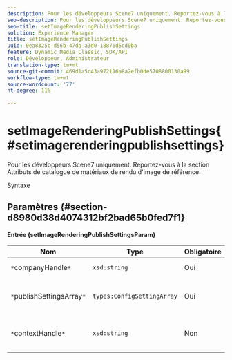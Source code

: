```yaml
---
description: Pour les développeurs Scene7 uniquement. Reportez-vous à la section Attributs de catalogue de matériaux de rendu d'image de référence.
seo-description: Pour les développeurs Scene7 uniquement. Reportez-vous à la section Attributs de catalogue de matériaux de rendu d'image de référence.
seo-title: setImageRenderingPublishSettings
solution: Experience Manager
title: setImageRenderingPublishSettings
uuid: 0ea8325c-d56b-47da-a3d0-18876d5dd0ba
feature: Dynamic Media Classic, SDK/API
role: Développeur, Administrateur
translation-type: tm+mt
source-git-commit: 469d1a5c43a972116a8a2efb0de5708800130a99
workflow-type: tm+mt
source-wordcount: '77'
ht-degree: 11%

---
```



# setImageRenderingPublishSettings{#setimagerenderingpublishsettings}

Pour les développeurs Scene7 uniquement. Reportez-vous à la section Attributs de catalogue de matériaux de rendu d&#39;image de référence.

Syntaxe

## Paramètres {#section-d8980d38d4074312bf2bad65b0fed7f1}

**Entrée (setImageRenderingPublishSettingsParam)**

| Nom | Type | Obligatoire | Description |
|---|---|---|---|
| `*`companyHandle`*` | `xsd:string` | Oui | Poignée de société. |
| `*`publishSettingsArray`*` | `types:ConfigSettingArray` | Oui | Pour les développeurs Scene7 uniquement. |
| `*`contextHandle`*` | `xsd:string` | Non | Traitement du contexte de publication. |

